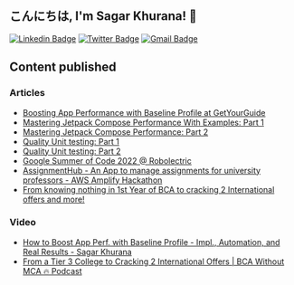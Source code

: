 ## こんにちは, I'm Sagar Khurana! 👋

[![Linkedin Badge](https://img.shields.io/badge/-sagarkhurana-blue?style=social&logo=Linkedin&logoColor=blue&link=https://www.linkedin.com/in/sagar-khurana-b98a9418b/)](https://www.linkedin.com/in/sagar-khurana-b98a9418b/)
[![Twitter Badge](http://img.shields.io/badge/-@hellosagarCode-1ca0f1?style=social&logo=twitter&logoColor=blue&link=https://twitter.com/prathamk22)](https://twitter.com/hellosagarCode)
[![Gmail Badge](https://img.shields.io/badge/-Gmail-c14438?style=social&logo=Gmail&logoColor=red&link=mailto:sagarkhurana00786@gmail.com)](mailto:sagarkhurana00786@gmail.com)

## Content published

### Articles
- [Boosting App Performance with Baseline Profile at GetYourGuide](https://hellosagar.hashnode.dev/boosting-app-performance-with-baseline-profile-at-getyourguide)
- [Mastering Jetpack Compose Performance With Examples: Part 1](https://hellosagar.hashnode.dev/mastering-jetpack-composeperformance-with-examples-part-1)
- [Mastering Jetpack Compose Performance: Part 2](https://hellosagar.hashnode.dev/mastering-jetpack-compose-performance-part-2)
- [Quality Unit testing: Part 1](https://hellosagar.hashnode.dev/quality-unit-testing-part-1)
- [Quality Unit testing: Part 2](https://hellosagar.hashnode.dev/quality-unit-testing-part-2)
- [Google Summer of Code 2022 @ Robolectric](https://hellosagar.hashnode.dev/google-summer-of-code-2022-robolectric)
- [AssignmentHub - An App to manage assignments for university professors - AWS Amplify Hackathon](https://hellosagar.hashnode.dev/assignmenthub-an-app-to-manage-assignments-for-university-professors-aws-amplify-hackathon)
- [From knowing nothing in 1st Year of BCA to cracking 2 International offers and more!](https://hellosagar.hashnode.dev/from-knowing-nothing-in-1st-year-of-bca-to-cracking-2-international-offers-and-more)

### Video
- [How to Boost App Perf. with Baseline Profile - Impl., Automation, and Real Results - Sagar Khurana](https://www.youtube.com/watch?v=QswoHaZFQcA)
- [From a Tier 3 College to Cracking 2 International Offers | BCA Without MCA 🔥 Podcast](https://www.youtube.com/watch?v=YL6Zx8iTH6s)
